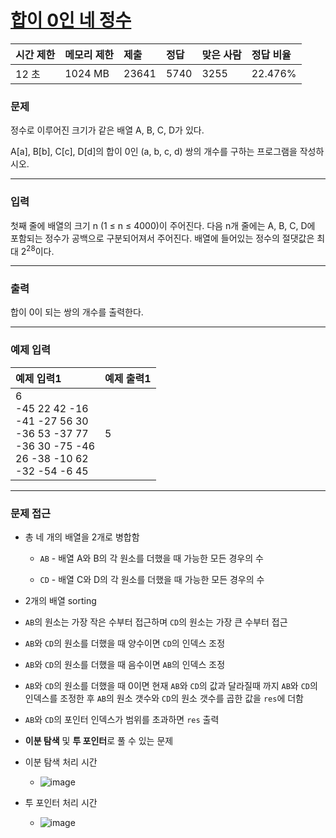 # [합이 0인 네 정수](https://www.acmicpc.net/problem/7453)

<div align = center>

| 시간 제한 | 메모리 제한 | 제출  | 정답 | 맞은 사람 | 정답 비율 |
| :-------- | :---------- | :---- | :--- | :-------- | :-------- |
| 12 초     | 1024 MB     | 23641 | 5740 | 3255      | 22.476%   |

</div>

### 문제

정수로 이루어진 크기가 같은 배열 A, B, C, D가 있다.

A[a], B[b], C[c], D[d]의 합이 0인 (a, b, c, d) 쌍의 개수를 구하는 프로그램을 작성하시오.

---

### 입력

첫째 줄에 배열의 크기 n (1 ≤ n ≤ 4000)이 주어진다. 다음 n개 줄에는 A, B, C, D에 포함되는 정수가 공백으로 구분되어져서 주어진다. 배열에 들어있는 정수의 절댓값은 최대 2<sup>28</sup>이다.

---

### 출력

합이 0이 되는 쌍의 개수를 출력한다.

---

### 예제 입력

| 예제 입력1                                                                                                     | 예제 출력1 |
| :------------------------------------------------------------------------------------------------------------- | :--------- |
| 6<br/>-45 22 42 -16<br/>-41 -27 56 30<br/>-36 53 -37 77<br/>-36 30 -75 -46<br/>26 -38 -10 62<br/>-32 -54 -6 45 | 5          |

---

### 문제 접근

  - 총 네 개의 배열을 2개로 병합함

    - `AB` - 배열 A와 B의 각 원소를 더했을 때 가능한 모든 경우의 수
    
    - `CD` - 배열 C와 D의 각 원소를 더했을 때 가능한 모든 경우의 수

  - 2개의 배열 sorting

  - `AB`의 원소는 가장 작은 수부터 접근하며 `CD`의 원소는 가장 큰 수부터 접근

  - `AB`와 `CD`의 원소를 더했을 때 양수이면 `CD`의 인덱스 조정

  - `AB`와 `CD`의 원소를 더했을 때 음수이면 `AB`의 인덱스 조정

  - `AB`와 `CD`의 원소를 더했을 때 0이면 현재 `AB`와 `CD`의 값과 달라질때 까지 `AB`와 `CD`의 인덱스를 조정한 후 `AB`의 원소 갯수와 `CD`의 원소 갯수를 곱한 값을 `res`에 더함

  - `AB`와 `CD`의 포인터 인덱스가 범위를 초과하면 `res` 출력

 - **이분 탐색** 및 **투 포인터**로 풀 수 있는 문제

  - 이분 탐색 처리 시간

    - ![image](https://user-images.githubusercontent.com/24904962/141614576-3681f286-09b2-404f-8e73-22cb365056d6.png)

  - 투 포인터 처리 시간

    - ![image](https://user-images.githubusercontent.com/24904962/141614590-919f2aae-218f-46e5-9590-405b6433a8f3.png)